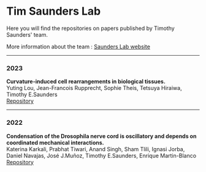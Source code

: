 # Tim Saunders Lab

Here you will find the repositories on papers published by Timothy Saunders' team. 

More information about the team : [Saunders Lab website](https://mechanochemistry.org/Saunders/MainSite/Saunders_lab_v4_3.htm)

<hr/>  

### 2023 

**Curvature-induced cell rearrangements in biological tissues.**  
Yuting Lou, Jean-Francois Rupprecht, Sophie Theis, Tetsuya Hiraiwa, Timothy E.Saunders  
[Repository](https://github.com/TimSaundersLab/CellPacking)


<hr/>  

### 2022 

**Condensation of the Drosophila nerve cord is oscillatory and depends on coordinated mechanical interactions.**    
Katerina Karkali, Prabhat Tiwari, Anand Singh, Sham Tlili, Ignasi Jorba, Daniel Navajas, José J.Muñoz, Timothy E.Saunders, Enrique Martin-Blanco  
[Repository](https://github.com/TimSaundersLab/CNS-Paper)
